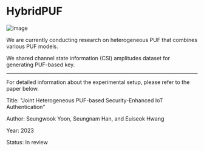 # HybridPUF

![image](https://user-images.githubusercontent.com/129144245/230054742-664e2c4a-be42-401e-883f-f93370c98fda.png)

We are currently conducting research on heterogeneous PUF that combines various PUF models.

We shared channel state information (CSI) amplitudes dataset for generating PUF-based key. 



--------------------------------------------------------------------------------------------------------------

For detailed information about the experimental setup, please refer to the paper below.


  
Title: "Joint Heterogeneous PUF-based Security-Enhanced IoT Authentication"

Author: Seungwook Yoon, Seungnam Han, and Euiseok Hwang

Year: 2023

Status: In review
